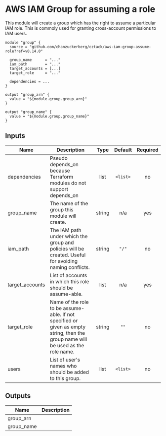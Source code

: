 # AWS IAM Group for assuming a role

This module will create a group which has the right to assume a particular IAM role.  This is commoly used for granting cross-account permissions to IAM users.

```hcl
module "group" {
  source = "github.com/chanzuckerberg/cztack/aws-iam-group-assume-role?ref=v0.14.0"

  group_name      = "..."
  iam_path        = "..."
  target_accounts = [...]
  target_role     = "..."

  dependencies = ...
}

output "group_arn" {
  value = "${module.group.group_arn}"
}

output "group_name" {
  value = "${module.group.group_name}"
}
```

<!-- START -->
## Inputs

| Name | Description | Type | Default | Required |
|------|-------------|:----:|:-----:|:-----:|
| dependencies | Pseudo depends_on because Terraform modules do not support depends_on | list | `<list>` | no |
| group\_name | The name of the group this module will create. | string | n/a | yes |
| iam\_path | The IAM path under which the group and policies will be created. Useful for avoiding naming conflicts. | string | `"/"` | no |
| target\_accounts | List of accounts in which this role should be assume-able. | list | n/a | yes |
| target\_role | Name of the role to be assume-able. If not specified or given as empty string, then the group name will be used as the role name. | string | `""` | no |
| users | List of user's names who should be added to this group. | list | `<list>` | no |

## Outputs

| Name | Description |
|------|-------------|
| group\_arn |  |
| group\_name |  |

<!-- END -->

